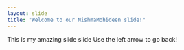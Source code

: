 ```yaml
---
layout: slide
title: "Welcome to our NishmaMohideen slide!"
---
```

This is my amazing slide slide
Use the left arrow to go back!
